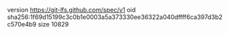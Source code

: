 version https://git-lfs.github.com/spec/v1
oid sha256:1f69d15199c3c0b1e0003a5a373330ee36322a040dffff6ca397d3b2c570e4b9
size 10829
